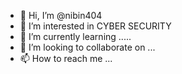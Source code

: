 - 👋 Hi, I’m @nibin404
- 👀 I’m interested in CYBER SECURITY
- 🌱 I’m currently learning ..... 
- 💞️ I’m looking to collaborate on ...
- 📫 How to reach me ...
<!---
HEY THERE, I'M NIBIN
,CYBER SECURITY RESEARCHER,LOVE TO CYBER SECURITY....! 
AS A HOBBY TO IMPROVE SKILLS SELF LEARNED PROGRAMMER....... 
